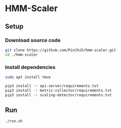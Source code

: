 # HMM-Scaler

## Setup

### Download source code

```bash
git clone https://github.com/PinJhih/hmm-scaler.git
cd ./hmm-scaler
```

### Install dependencies

```bash
sudo apt install tmux
```

```bash
pip3 install -r api-server/requirements.txt
pip3 install -r metric-collector/requirements.txt
pip3 install -r scaling-detector/requirements.txt
```

## Run

```
./run.sh
```
